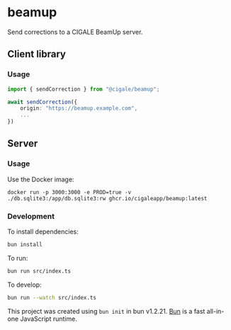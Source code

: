 # beamup

Send corrections to a CIGALE BeamUp server.

## Client library

### Usage

```ts
import { sendCorrection } from "@cigale/beamup";

await sendCorrection({
    origin: "https://beamup.example.com",
    ...
})
```

## Server

### Usage

Use the Docker image:

```
docker run -p 3000:3000 -e PROD=true -v ./db.sqlite3:/app/db.sqlite3:rw ghcr.io/cigaleapp/beamup:latest
```

### Development

To install dependencies:

```bash
bun install
```

To run:

```bash
bun run src/index.ts
```

To develop:

```bash
bun run --watch src/index.ts
```

This project was created using `bun init` in bun v1.2.21. [Bun](https://bun.com) is a fast all-in-one JavaScript runtime.
